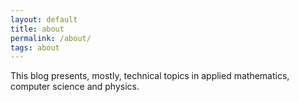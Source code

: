 ```yaml
---
layout: default
title: about
permalink: /about/
tags: about
---
```


This blog presents, mostly, technical topics in applied mathematics, computer science and physics. 
